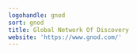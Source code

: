 ```yaml
---
logohandle: gnod
sort: gnod
title: Global Network Of Discovery
website: 'https://www.gnod.com/'
---
```

